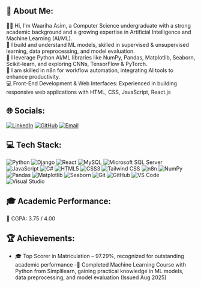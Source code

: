## 💫 About Me:
👩‍💻 Hi, I'm Waariha Asim, a Computer Science undergraduate with a strong academic background and a growing expertise in Artificial Intelligence and Machine Learning (AI/ML).  
🚀 I build and understand ML models, skilled in supervised & unsupervised learning, data preprocessing, and model evaluation.  
🤖 I leverage Python AI/ML libraries like NumPy, Pandas, Matplotlib, Seaborn, Scikit-learn, and exploring CNNs, TensorFlow & PyTorch.  
💼 I am skilled in n8n for workflow automation, integrating AI tools to enhance productivity.  
💻 Front-End Development & Web Interfaces: Experienced in building responsive web applications with HTML, CSS, JavaScript, React.js

## 🌐 Socials:
[![LinkedIn](https://img.shields.io/badge/LinkedIn-0077B5?style=for-the-badge&logo=linkedin&logoColor=white)](https://linkedin.com/in/warihaasim) [![GitHub](https://img.shields.io/badge/GitHub-100000?style=for-the-badge&logo=github&logoColor=white)](https://github.com/Wariha-Asim) [![Email](https://img.shields.io/badge/Gmail-D14836?style=for-the-badge&logo=gmail&logoColor=white)](mailto:warihaasim@gmail.com)  

## 💻 Tech Stack:
![Python](https://img.shields.io/badge/Python-3776AB?style=for-the-badge&logo=python&logoColor=white) ![Django](https://img.shields.io/badge/Django-092E20?style=for-the-badge&logo=django&logoColor=white) ![React](https://img.shields.io/badge/React-20232A?style=for-the-badge&logo=react&logoColor=61DAFB) ![MySQL](https://img.shields.io/badge/MySQL-4479A1?style=for-the-badge&logo=mysql&logoColor=white) ![Microsoft SQL Server](https://img.shields.io/badge/Microsoft%20SQL%20Server-CC2927?style=for-the-badge&logo=microsoft-sql-server&logoColor=white) ![JavaScript](https://img.shields.io/badge/JavaScript-F7DF1E?style=for-the-badge&logo=javascript&logoColor=black) ![C#](https://img.shields.io/badge/C%23-239120?style=for-the-badge&logo=c-sharp&logoColor=white) ![HTML5](https://img.shields.io/badge/HTML5-E34F26?style=for-the-badge&logo=html5&logoColor=white) ![CSS3](https://img.shields.io/badge/CSS3-1572B6?style=for-the-badge&logo=css3&logoColor=white) ![Tailwind CSS](https://img.shields.io/badge/Tailwind%20CSS-06B6D4?style=for-the-badge&logo=tailwind-css&logoColor=white) ![n8n](https://img.shields.io/badge/n8n-000000?style=for-the-badge&logo=n8n&logoColor=white) ![NumPy](https://img.shields.io/badge/NumPy-013243?style=for-the-badge&logo=numpy&logoColor=white) ![Pandas](https://img.shields.io/badge/Pandas-150458?style=for-the-badge&logo=pandas&logoColor=white) ![Matplotlib](https://img.shields.io/badge/Matplotlib-11557C?style=for-the-badge&logo=matplotlib&logoColor=white) ![Seaborn](https://img.shields.io/badge/Seaborn-001D4A?style=for-the-badge&logoColor=white) ![Git](https://img.shields.io/badge/Git-F05032?style=for-the-badge&logo=git&logoColor=white) ![GitHub](https://img.shields.io/badge/GitHub-100000?style=for-the-badge&logo=github&logoColor=white) ![VS Code](https://img.shields.io/badge/VS%20Code-007ACC?style=for-the-badge&logo=visual-studio-code&logoColor=white) ![Visual Studio](https://img.shields.io/badge/Visual%20Studio-5C2D91?style=for-the-badge&logo=visual-studio&logoColor=white)
  
## 🎓 Academic Performance:
🎯 CGPA: 3.75 / 4.00

## 🏆 Achievements:
- 🎓 Top Scorer in Matriculation – 97.29%, recognized for outstanding academic performance
-🚀 Completed Machine Learning Course with Python from Simplilearn, gaining practical knowledge in ML models, data preprocessing, and model evaluation (Issued Aug 2025)

